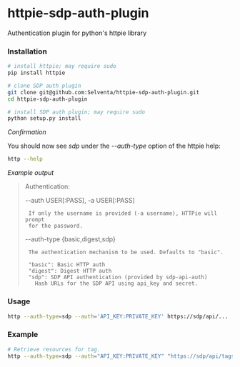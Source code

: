 # httpie-sdp-auth-plugin

Authentication plugin for python's httpie library

### Installation

```bash
# install httpie; may require sudo
pip install httpie

# clone SDP auth plugin
git clone git@github.com:Selventa/httpie-sdp-auth-plugin.git
cd httpie-sdp-auth-plugin

# install SDP auth plugin; may require sudo
python setup.py install
```

*Confirmation*

You should now see *sdp* under the *--auth-type* option of the httpie help:

```bash
http --help
```

*Example output*

> Authentication:
>
>  --auth USER[:PASS], -a USER[:PASS]
>
>      If only the username is provided (-a username), HTTPie will prompt
>      for the password.
>      
>
>  --auth-type {basic,digest,sdp}
>
>      The authentication mechanism to be used. Defaults to "basic".
>      
>      "basic": Basic HTTP auth
>      "digest": Digest HTTP auth
>      "sdp": SDP API authentication (provided by sdp-api-auth)
>        Hash URLs for the SDP API using api_key and secret.

### Usage

```bash
http --auth-type=sdp --auth='API_KEY:PRIVATE_KEY' https://sdp/api/...
```

### Example

```bash
# Retrieve resources for tag.
http --auth-type=sdp --auth="API_KEY:PRIVATE_KEY" "https://sdp/api/tags/YOUR_TAG"
```
